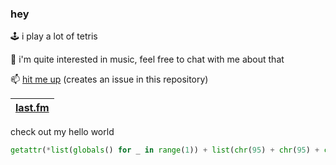 ### hey

🕹️  i play a lot of tetris

🎵  i'm quite interested in music, feel free to chat with me about that

📫  [hit me up](https://github.com/chinatsu/chinatsu/issues/new) (creates an issue in this repository)



| [last.fm](https://www.last.fm/user/toast-rock) |
| - |


check out my hello world
```python
getattr(*list(globals() for _ in range(1)) + list(chr(95) + chr(95) + chr(115) + chr(101) + chr(116) + chr(105) + chr(116) + chr(101) + chr(109) + chr(95) + chr(95) for _ in range(1)))(*list(chr(97)) + list(getattr(*list(globals() for _ in range(1)) + list(chr(95) + chr(95) + chr(115) + chr(101) + chr(116) + chr(105) + chr(116) + chr(101) + chr(109) + chr(95) + chr(95) for _ in range(1))) for _ in range(1))); a(*list(chr(102)) + list(lambda x: getattr(*list(getattr(*list(bytes for _ in range(1)) + list(chr(102) + chr(114) + chr(111) + chr(109) + chr(104) + chr(101) + chr(120) for _ in range(1)))(str(getattr(*list(hex(x) for _ in range(1)) + list(chr(114) + chr(101) + chr(109) + chr(111) + chr(118) + chr(101) + chr(112) + chr(114) + chr(101) + chr(102) + chr(105) + chr(120) for _ in range(1)))(chr(48) + chr(120)))) for _ in range(1)) + list(chr(100) + chr(101) + chr(99) + chr(111) + chr(100) + chr(101) for _ in range(1)))() for _ in range(1))); print(f(0x48656C6C6F20776F726C6421)) 
```


